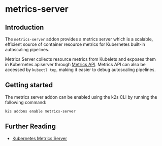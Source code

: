 <!--
SPDX-FileCopyrightText: © 2023 Siemens Healthcare GmbH

SPDX-License-Identifier: MIT
-->

# metrics-server

## Introduction

The `metrics-server` addon provides a metrics server which is a scalable, efficient source of container resource metrics for Kubernetes built-in autoscaling pipelines.

Metrics Server collects resource metrics from Kubelets and exposes them in Kubernetes apiserver through [Metrics API]. Metrics API can also be accessed by `kubectl top`,
making it easier to debug autoscaling pipelines.

[Metrics API]: https://github.com/kubernetes/metrics

## Getting started

The metrics server addon can be enabled using the k2s CLI by running the following command:
```
k2s addons enable metrics-server
```

## Further Reading 

- [Kubernetes Metrics Server](https://github.com/kubernetes-sigs/metrics-server/blob/master/README.md)
